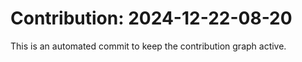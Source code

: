 # Contribution: 2024-12-22-08-20
This is an automated commit to keep the contribution graph active.
